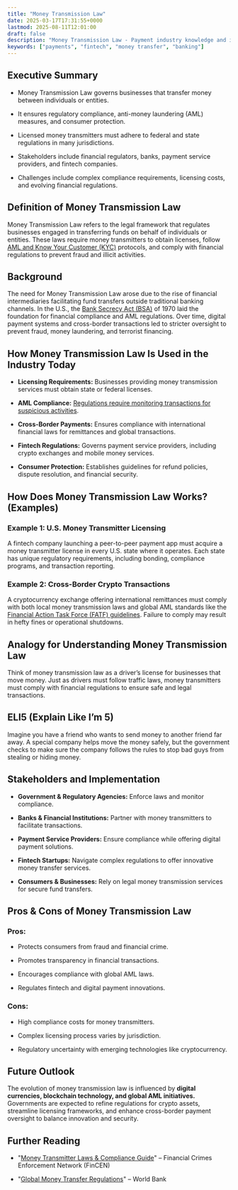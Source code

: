 ```yaml
---
title: "Money Transmission Law"
date: 2025-03-17T17:31:55+0000
lastmod: 2025-08-11T12:01:00
draft: false
description: "Money Transmission Law - Payment industry knowledge and insights"
keywords: ["payments", "fintech", "money transfer", "banking"]
---
```


## Executive Summary

- Money Transmission Law governs businesses that transfer money between individuals or entities.

- It ensures regulatory compliance, anti-money laundering (AML) measures, and consumer protection.

- Licensed money transmitters must adhere to federal and state regulations in many jurisdictions.

- Stakeholders include financial regulators, banks, payment service providers, and fintech companies.

- Challenges include complex compliance requirements, licensing costs, and evolving financial regulations.

## Definition of Money Transmission Law

Money Transmission Law refers to the legal framework that regulates businesses engaged in transferring funds on behalf of individuals or entities. These laws require money transmitters to obtain licenses, follow [AML and Know Your Customer (KYC)](https://faisalkhanllc.xyz/resources/payments-wiki/k/know-your-customer-kyc-anti-money-laundering-aml/) protocols, and comply with financial regulations to prevent fraud and illicit activities.

## Background

The need for Money Transmission Law arose due to the rise of financial intermediaries facilitating fund transfers outside traditional banking channels. In the U.S., the [Bank Secrecy Act (BSA)](https://faisalkhanllc.xyz/resources/payments-wiki/b/bank-secrecy-act/) of 1970 laid the foundation for financial compliance and AML regulations. Over time, digital payment systems and cross-border transactions led to stricter oversight to prevent fraud, money laundering, and terrorist financing.

## How Money Transmission Law Is Used in the Industry Today

- **Licensing Requirements:** Businesses providing money transmission services must obtain state or federal licenses.

- **AML Compliance:** [Regulations require monitoring transactions for suspicious activities](https://faisalkhanllc.xyz/resources/payments-wiki/a/aml-compliance/).

- **Cross-Border Payments:** Ensures compliance with international financial laws for remittances and global transactions.

- **Fintech Regulations:** Governs payment service providers, including crypto exchanges and mobile money services.

- **Consumer Protection:** Establishes guidelines for refund policies, dispute resolution, and financial security.

## How Does Money Transmission Law Works? (Examples)

### Example 1: U.S. Money Transmitter Licensing

A fintech company launching a peer-to-peer payment app must acquire a money transmitter license in every U.S. state where it operates. Each state has unique regulatory requirements, including bonding, compliance programs, and transaction reporting.

### Example 2: Cross-Border Crypto Transactions

A cryptocurrency exchange offering international remittances must comply with both local money transmission laws and global AML standards like the [Financial Action Task Force (FATF) guidelines](https://faisalkhanllc.xyz/resources/payments-wiki/f/fatf/). Failure to comply may result in hefty fines or operational shutdowns.

## Analogy for Understanding Money Transmission Law

Think of money transmission law as a driver’s license for businesses that move money. Just as drivers must follow traffic laws, money transmitters must comply with financial regulations to ensure safe and legal transactions.

## ELI5 (Explain Like I’m 5)

Imagine you have a friend who wants to send money to another friend far away. A special company helps move the money safely, but the government checks to make sure the company follows the rules to stop bad guys from stealing or hiding money.

## Stakeholders and Implementation

- **Government & Regulatory Agencies:** Enforce laws and monitor compliance.

- **Banks & Financial Institutions:** Partner with money transmitters to facilitate transactions.

- **Payment Service Providers:** Ensure compliance while offering digital payment solutions.

- **Fintech Startups:** Navigate complex regulations to offer innovative money transfer services.

- **Consumers & Businesses:** Rely on legal money transmission services for secure fund transfers.

## Pros & Cons of Money Transmission Law

### Pros:

- Protects consumers from fraud and financial crime.

- Promotes transparency in financial transactions.

- Encourages compliance with global AML laws.

- Regulates fintech and digital payment innovations.

### Cons:

- High compliance costs for money transmitters.

- Complex licensing process varies by jurisdiction.

- Regulatory uncertainty with emerging technologies like cryptocurrency.

## Future Outlook

The evolution of money transmission law is influenced by **digital currencies, blockchain technology, and global AML initiatives.** Governments are expected to refine regulations for crypto assets, streamline licensing frameworks, and enhance cross-border payment oversight to balance innovation and security.

## Further Reading

- "[Money Transmitter Laws & Compliance Guide](https://www.fincen.gov/resources/statutes-regulations/guidance/application-fincens-regulations-persons-administering)" – Financial Crimes Enforcement Network (FinCEN)

- "[Global Money Transfer Regulations](https://www.worldbank.org/en/topic/migration/brief/remittances-knomad)" – World Bank

##